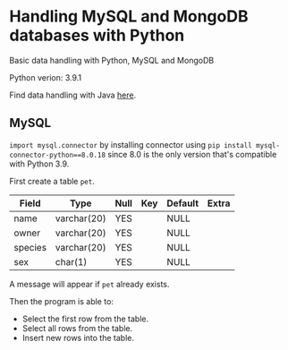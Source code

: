 # Handling MySQL and MongoDB databases with Python
Basic data handling with Python, MySQL and MongoDB

Python verion: 3.9.1

Find data handling with Java [here](https://github.com/lanyshi/java_database).

## MySQL
```import mysql.connector``` by installing connector using ```pip install mysql-connector-python==8.0.18``` since 8.0 is the only version that's compatible with Python 3.9.

First create a table ```pet```.

Field | Type | Null | Key | Default | Extra
------|------|------|-----|---------|------
name | varchar(20) | YES  |     | NULL    |
owner   | varchar(20) | YES  |     | NULL    |
species | varchar(20) | YES  |     | NULL    |
sex     | char(1)     | YES  |     | NULL    |

A message will appear if ```pet``` already exists.

Then the program is able to:

* Select the first row from the table.
* Select all rows from the table.
* Insert new rows into the table.
